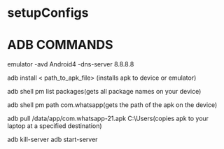 # setupConfigs

# ADB COMMANDS
emulator -avd Android4 -dns-server 8.8.8.8

adb install < path_to_apk_file> (installs apk to device or emulator)

adb shell pm list packages(gets all package names on your device)

adb shell pm path com.whatsapp(gets the path of the apk on the device)

adb pull /data/app/com.whatsapp-21.apk C:\Users(copies apk to your laptop at a specified destination)

adb kill-server
adb start-server

